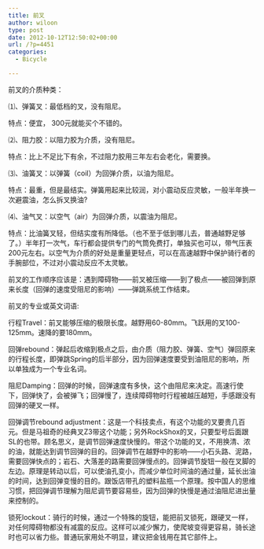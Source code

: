 ```yaml
---
title: 前叉
author: wiloon
type: post
date: 2012-10-12T12:50:02+00:00
url: /?p=4451
categories:
  - Bicycle

---
```

前叉的介质种类：

⑴、弹簧叉：最低档的叉，没有阻尼。
  
特点：便宜， 300元就能买个不错的。

⑵、阻力胶：以阻力胶为介质，没有阻尼。
  
特点：比上不足比下有余，不过阻力胶用三年左右会老化，需要换。

⑶、油簧叉：以弹簧（coil）为回弹介质，以油为阻尼。
  
特点：最重，但是最结实。弹簧用起来比较润，对小震动反应灵敏，一般半年换一次避震油，怎么拆叉换油?

⑷、油气叉：以空气（air）为回弹介质，以震油为阻尼。
  
特点：比油簧叉轻，但结实度有所降低。（也不至于低到哪儿去，普通越野足够了。）半年打一次气，车行都会提供专门的气筒免费打，单独买也可以，带气压表200元左右。以空气为介质的好处是重量更轻点，可以在高速越野中保护骑行者的手腕部位，不过对小震动反应不太灵敏。

前叉的工作顺序应该是：遇到障碍物——前叉被压缩——到了极点——被回弹到原来长度（回弹的速度受阻尼的影响）——弹跳系统工作结束。

前叉的专业或英文词语:

行程Travel：前叉能够压缩的极限长度。越野用60-80mm。飞跃用的叉100-125mm。速降的要180mm。

回弹rebound：弹起后收缩到极点之后，由介质（阻力胶、弹簧、空气）弹回原来的行程长度，即弹跳Spring的后半部分，因为回弹速度要受到油阻尼的影响，所以单独成为一个专业名词。

阻尼Damping：回弹的时候，回弹速度有多快，这个由阻尼来决定。高速行使下，回弹快了，会被弹飞；回弹慢了，连续障碍物时行程被越压越短，手感跟没有回弹的硬叉一样。

回弹调节rebound adjustment：这是一个科技卖点，有这个功能的叉要贵几百元。但是马祖奇的经典叉Z3带这个功能；另外RockShox的叉，只要型号后面跟SL的也带。顾名思义，是调节回弹速度快慢的。带这个功能的叉，不用换清、浓的油，就能达到调节回弹的目的。回弹调节在越野中的影响——小石头路、泥路，需要回弹快点的；岩石、大落差的路需要回弹慢点的。回弹调节旋钮一般在叉脚的左边。原理是转动以后，可以使油孔变小，而减少单位时间油的通过量，延长出油的时间，达到回弹变慢的目的。跟饭店带孔的塑料盐瓶一个原理。按中国人的思维习惯，把回弹调节理解为阻尼调节要容易些，因为回弹的快慢是通过油阻尼进出量来控制的。

锁死lockout：骑行的时候，通过一个特殊的旋钮，能把前叉锁死，跟硬叉一样，对任何障碍物都没有减震的反应。这样可以减少懈力，使爬坡变得更容易，骑长途时也可以省力些。普通玩家用处不明显，建议把金钱用在其它部件上。
